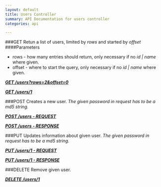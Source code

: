 ```yaml
---
layout: default
title: Users Controller
summary: API Documentation for users controller
categories: api

---
```

###GET
Retun a list of users, limited by _rows_ and started by _offset_
####Parameters
* rows - how many entries should return, only necessary if no _id | name_ where given.
* offset - where to start the query, only necessary if no _id | name_ where given.

_**[GET /users?rows=2&offset=0](https://github.com/newLoki/Pollex/blob/gh-pages/mockups/users/get.index.json)**_

_**[GET /users/1](https://github.com/newLoki/Pollex/blob/gh-pages/mockups/users/get.1.json)**_

###POST
Creates a new user.
_The given password in request has to be a md5 string._


_**[POST /users - REQUEST](https://github.com/newLoki/Pollex/blob/gh-pages/mockups/users/post.request.json)**_

_**[POST /users - RESPONSE](https://github.com/newLoki/Pollex/blob/gh-pages/mockups/users/post.response.json)**_

###PUT
Updates information about given user.
_The given password in request has to be a md5 string._

_**[PUT /users/1 - REQUEST](https://github.com/newLoki/Pollex/blob/gh-pages/mockups/users/put.request.json)**_

_**[PUT /users/1 - RESPONSE](https://github.com/newLoki/Pollex/blob/gh-pages/mockups/users/put.response.json)**_

###DELETE
Remove given user.

_**[DELETE /users/1](https://github.com/newLoki/Pollex/blob/gh-pages/mockups/users/delete.1.json)**_